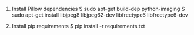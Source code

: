 1. Install Pillow dependencies
    $ sudo apt-get build-dep python-imaging
    $ sudo apt-get install libjpeg8 libjpeg62-dev libfreetype6 libfreetype6-dev

2. Install pip requirements
    $ pip install -r requirements.txt
